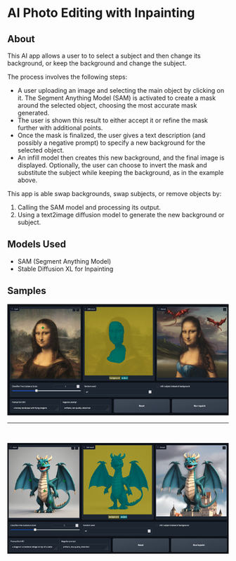# AI Photo Editing with Inpainting

## About

This AI app allows a user to to select a subject and then change its background, or keep the background and change the subject.

The process involves the following steps:

- A user uploading an image and selecting the main object by clicking on it. The Segment Anything Model (SAM) is activated to create a mask around the selected object, choosing the most accurate mask generated.
- The user is shown this result to either accept it or refine the mask further with additional points.
- Once the mask is finalized, the user gives a text description (and possibly a negative prompt) to specify a new background for the selected object.
- An infill model then creates this new background, and the final image is displayed. Optionally, the user can choose to invert the mask and substitute the subject while keeping the background, as in the example above.

This app is able swap backgrounds, swap subjects, or remove objects by:

1. Calling the SAM model and processing its output.
2. Using a text2image diffusion model to generate the new background or subject.

## Models Used

- SAM (Segment Anything Model)
- Stable Diffusion XL for Inpainting

## Samples

![Sample Inpainting 1](monalisa_with_inpainting.png)

<hr>
<br>

![Sample Inpainting 2](dragon_with_inpainting.png)
